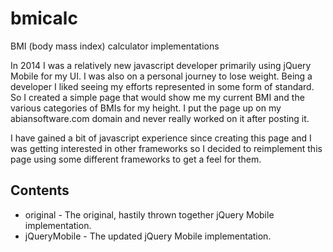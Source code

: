 # bmicalc
BMI (body mass index) calculator implementations

In 2014 I was a relatively new javascript developer primarily using jQuery Mobile for my UI.  I was also on a personal journey to lose weight.  Being a developer I liked seeing my efforts represented in some form of standard.  So I created a simple page that would show me my current BMI and the various categories of BMIs for my height.  I put the page up on my abiansoftware.com domain and never really worked on it after posting it.

I have gained a bit of javascript experience since creating this page and I was getting interested in other frameworks so I decided to reimplement this page using some different frameworks to get a feel for them.

Contents
--------
 * original - The original, hastily thrown together jQuery Mobile implementation.
 * jQueryMobile - The updated jQuery Mobile implementation.

